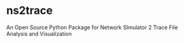 # ns2trace
An Open Source Python Package for Network SImulator 2 Trace File Analysis and Visualization
